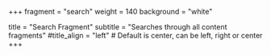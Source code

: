 +++
fragment = "search"
weight = 140
background = "white"

title = "Search Fragment"
subtitle = "Searches through all content fragments"
#title_align = "left" # Default is center, can be left, right or center
+++
